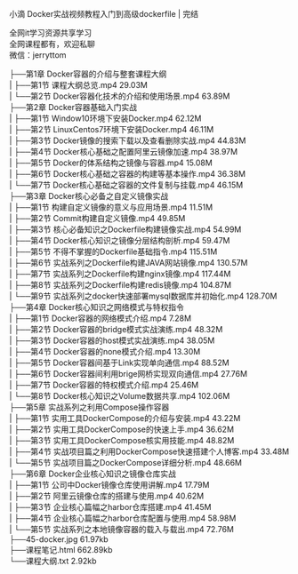 小滴 Docker实战视频教程入门到高级dockerfile | 完结

全网it学习资源共享学习<br>全网课程都有，欢迎私聊<br>微信：jerryttom<br>

├──第1章 Docker容器的介绍与整套课程大纲<br> | ├──第1节 课程大纲总览.mp4 29.03M<br> | └──第2节 Docker容器化技术的介绍和使用场景.mp4 63.89M<br> ├──第2章 Docker容器基础入门实战<br> | ├──第1节 Window10环境下安装Docker.mp4 62.12M<br> | ├──第2节 LinuxCentos7环境下安装Docker.mp4 46.11M<br> | ├──第3节 Docker镜像的搜索下载以及查看删除实战.mp4 44.83M<br> | ├──第4节 Docker核心基础之配置阿里云镜像加速.mp4 38.97M<br> | ├──第5节 Docker的体系结构之镜像与容器.mp4 15.08M<br> | ├──第6节 Docker核心基础之容器的构建等基本操作.mp4 36.38M<br> | └──第7节 Docker核心基础之容器的文件复制与挂载.mp4 46.15M<br> ├──第3章 Docker核心必备之自定义镜像实战<br> | ├──第1节 构建自定义镜像的意义与应用场景.mp4 11.51M<br> | ├──第2节 Commit构建自定义镜像.mp4 49.85M<br> | ├──第3节 核心必备知识之Dockerfile构建镜像实战.mp4 54.99M<br> | ├──第4节 Docker核心知识之镜像分层结构剖析.mp4 59.47M<br> | ├──第5节 不得不掌握的Dockerfile基础指令.mp4 115.51M<br> | ├──第6节 实战系列之Dockerfile构建JAVA网站镜像.mp4 130.57M<br> | ├──第7节 实战系列之Dockerfile构建nginx镜像.mp4 117.44M<br> | ├──第8节 实战系列之Dockerfile构建redis镜像.mp4 104.87M<br> | └──第9节 实战系列之docker快速部署mysql数据库并初始化.mp4 128.70M<br> ├──第4章 Docker核心知识之网络模式与特权指令<br> | ├──第1节 Docker容器的网络模式介绍.mp4 7.28M<br> | ├──第2节 Docker容器的bridge模式实战演练.mp4 48.32M<br> | ├──第3节 Docker容器的host模式实战演练.mp4 38.05M<br> | ├──第4节 Docker容器的none模式介绍.mp4 13.30M<br> | ├──第5节 Docker容器间基于Link实现单向通信.mp4 88.52M<br> | ├──第6节 Docker容器间利用brige网桥实现双向通信.mp4 27.76M<br> | ├──第7节 Docker容器的特权模式介绍.mp4 25.46M<br> | └──第8节 Docker核心知识之Volume数据共享.mp4 102.06M<br> ├──第5章 实战系列之利用Compose操作容器<br> | ├──第1节 实用工具DockerCompose的介绍与安装.mp4 43.22M<br> | ├──第2节 实用工具DockerCompose的快速上手.mp4 36.62M<br> | ├──第3节 实用工具DockerCompose核实用技能.mp4 48.82M<br> | ├──第4节 实战项目篇之利用DockerCompose快速搭建个人博客.mp4 33.48M<br> | └──第5节 实战项目篇之DockerCompose详细分析.mp4 48.66M<br> ├──第6章 Docker企业核心知识之镜像仓库实战<br> | ├──第1节 公司中Docker镜像仓库使用讲解.mp4 17.79M<br> | ├──第2节 阿里云镜像仓库的搭建与使用.mp4 40.62M<br> | ├──第3节 企业核心篇幅之harbor仓库搭建.mp4 41.45M<br> | ├──第4节 企业核心篇幅之harbor仓库配置与使用.mp4 58.98M<br> | └──第5节 实战系列之本地镜像容器的载入与载出.mp4 72.76M<br> ├──45-docker.jpg 61.97kb<br> ├──课程笔记.html 662.89kb<br> └──课程大纲.txt 2.92kb